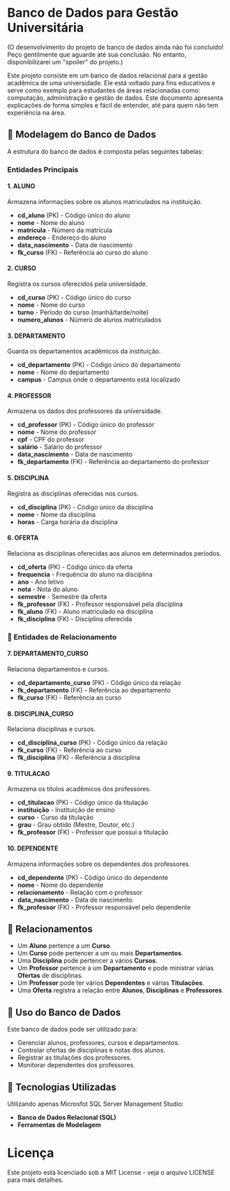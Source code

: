 # Banco de Dados para Gestão Universitária
(O desenvolvimento do projeto de banco de dados ainda não foi concluído! Peço gentilmente que aguarde até sua conclusão. No entanto, disponibilizarei um "spoiler" do projeto.)


Este projeto consiste em um banco de dados relacional para a gestão acadêmica de uma universidade. 
Ele está voltado para fins educativos e serve como exemplo para estudantes de áreas relacionadas como: computação, administração e gestão de dados.
Este documento apresenta explicações de forma simples e fácil de entender, até para quem não tem experiência na área.

## 📌 Modelagem do Banco de Dados

A estrutura do banco de dados é composta pelas seguintes tabelas:

### Entidades Principais

#### 1. **ALUNO**
Armazena informações sobre os alunos matriculados na instituição.
- **cd_aluno** (PK) - Código único do aluno
- **nome** - Nome do aluno
- **matrícula** - Número da matrícula
- **endereço** - Endereço do aluno
- **data_nascimento** - Data de nascimento
- **fk_curso** (FK) - Referência ao curso do aluno

#### 2. **CURSO**
Registra os cursos oferecidos pela universidade.
- **cd_curso** (PK) - Código único do curso
- **nome** - Nome do curso
- **turno** - Período do curso (manhã/tarde/noite)
- **numero_alunos** - Número de alunos matriculados

#### 3. **DEPARTAMENTO**
Guarda os departamentos acadêmicos da instituição.
- **cd_departamento** (PK) - Código único do departamento
- **nome** - Nome do departamento
- **campus** - Campus onde o departamento está localizado

#### 4. **PROFESSOR**
Armazena os dados dos professores da universidade.
- **cd_professor** (PK) - Código único do professor
- **nome** - Nome do professor
- **cpf** - CPF do professor
- **salário** - Salário do professor
- **data_nascimento** - Data de nascimento
- **fk_departamento** (FK) - Referência ao departamento do professor

#### 5. **DISCIPLINA**
Registra as disciplinas oferecidas nos cursos.
- **cd_disciplina** (PK) - Código único da disciplina
- **nome** - Nome da disciplina
- **horas** - Carga horária da disciplina

#### 6. **OFERTA**
Relaciona as disciplinas oferecidas aos alunos em determinados períodos.
- **cd_oferta** (PK) - Código único da oferta
- **frequencia** - Frequência do aluno na disciplina
- **ano** - Ano letivo
- **nota** - Nota do aluno
- **semestre** - Semestre da oferta
- **fk_professor** (FK) - Professor responsável pela disciplina
- **fk_aluno** (FK) - Aluno matriculado na disciplina
- **fk_disciplina** (FK) - Disciplina oferecida

### 📂 Entidades de Relacionamento

#### 7. **DEPARTAMENTO_CURSO**
Relaciona departamentos e cursos.
- **cd_departamento_curso** (PK) - Código único da relação
- **fk_departamento** (FK) - Referência ao departamento
- **fk_curso** (FK) - Referência ao curso

#### 8. **DISCIPLINA_CURSO**
Relaciona disciplinas e cursos.
- **cd_disciplina_curso** (PK) - Código único da relação
- **fk_curso** (FK) - Referência ao curso
- **fk_disciplina** (FK) - Referência à disciplina

#### 9. **TITULACAO**
Armazena os títulos acadêmicos dos professores.
- **cd_titulacao** (PK) - Código único da titulação
- **instituição** - Instituição de ensino
- **curso** - Curso da titulação
- **grau** - Grau obtido (Mestre, Doutor, etc.)
- **fk_professor** (FK) - Professor que possui a titulação

#### 10. **DEPENDENTE**
Armazena informações sobre os dependentes dos professores.
- **cd_dependente** (PK) - Código único do dependente
- **nome** - Nome do dependente
- **relacionamento** - Relação com o professor
- **data_nascimento** - Data de nascimento
- **fk_professor** (FK) - Professor responsável pelo dependente

## 🔗 Relacionamentos
- Um **Aluno** pertence a um **Curso**.
- Um **Curso** pode pertencer a um ou mais **Departamentos**.
- Uma **Disciplina** pode pertencer a vários **Cursos**.
- Um **Professor** pertence a um **Departamento** e pode ministrar várias **Ofertas** de disciplinas.
- Um **Professor** pode ter vários **Dependentes** e várias **Titulações**.
- Uma **Oferta** registra a relação entre **Alunos**, **Disciplinas** e **Professores**.

## 📌 Uso do Banco de Dados
Este banco de dados pode ser utilizado para:
- Gerenciar alunos, professores, cursos e departamentos.
- Controlar ofertas de disciplinas e notas dos alunos.
- Registrar as titulações dos professores.
- Monitorar dependentes dos professores.

## 🚀 Tecnologias Utilizadas
Utilizando apenas Microsfot SQL Server Management Studio:
- **Banco de Dados Relacional (SQL)**
- **Ferramentas de Modelagem**

# Licença
Este projeto está licenciado sob a MIT License - veja o arquivo LICENSE para mais detalhes.

